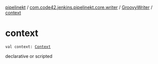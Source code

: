 [pipelinekt](../../index.md) / [com.code42.jenkins.pipelinekt.core.writer](../index.md) / [GroovyWriter](index.md) / [context](./context.md)

# context

`val context: `[`Context`](../-context/index.md)

declarative or scripted

